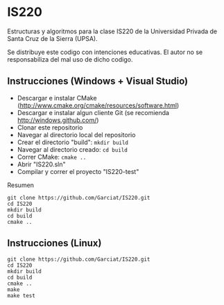 IS220
=====

Estructuras y algoritmos para la clase IS220 de la Universidad Privada de Santa Cruz de la Sierra (UPSA).

Se distribuye este codigo con intenciones educativas. El autor no se responsabiliza del mal uso de dicho codigo.

Instrucciones (Windows + Visual Studio)
--

  * Descargar e instalar CMake (http://www.cmake.org/cmake/resources/software.html)
  * Descargar e instalar algun cliente Git (se recomienda http://windows.github.com/)
  * Clonar este repositorio
  * Navegar al directorio local del repositorio
  * Crear el directorio "build": `mkdir build`
  * Navegar al directorio creado: `cd build`
  * Correr CMake: `cmake ..`
  * Abrir "IS220.sln"
  * Compilar y correr el proyecto "IS220-test"

Resumen

	git clone https://github.com/Garciat/IS220.git
	cd IS220
	mkdir build
	cd build
	cmake ..

Instrucciones (Linux)
--

	git clone https://github.com/Garciat/IS220.git
	cd IS220
	mkdir build
	cd build
	cmake ..
	make
	make test
